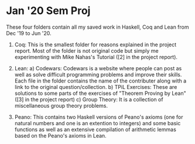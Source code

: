 # Jan '20 Sem Proj

These four folders contain all my saved work in Haskell, Coq and Lean from Dec '19 to Jun '20.

1) Coq: This is the smallest folder for reasons explained in the project report. Most of the folder is not original code but simply me experimenting with Mike Nahas's Tutorial ([2] in the project report).

2) Lean:
    a) Codewars: Codewars is a website where people can post as well as solve difficult programming problems and improve their skills. Each file in the folder contains the name of the contributer along with a link to the original question/collection.
    b) TPiL Exercises: These are solutions to some parts of the exercises of "Theorem Proving by Lean" ([3] in the project report)
    c) Group Theory: It is a collection of miscellaneous group theory problems.

3) Peano: This contains two Haskell versions of Peano's axioms (one for natural numbers and one is an extention to integers) and some basic functions as well as an extensive compilation of arithmetic lemmas based on the Peano's axioms in Lean.